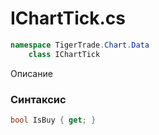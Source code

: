 
# IChartTick.cs
```csharp
namespace TigerTrade.Chart.Data  
    class IChartTick
```

Описание

### Синтаксис
```csharp
bool IsBuy { get; }
```
